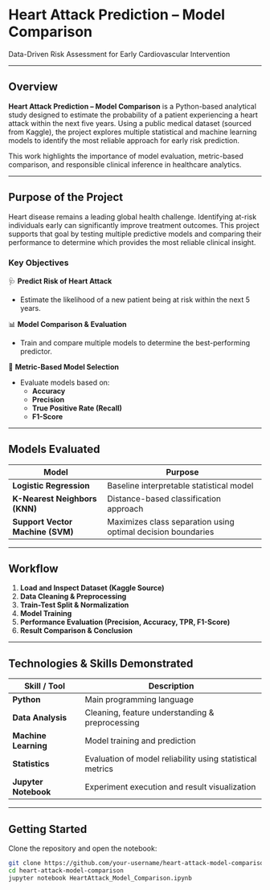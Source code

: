 # **Heart Attack Prediction – Model Comparison**

Data-Driven Risk Assessment for Early Cardiovascular Intervention

---

## **Overview**

**Heart Attack Prediction – Model Comparison** is a Python-based analytical study designed to estimate the probability of a patient experiencing a heart attack within the next five years. Using a public medical dataset (sourced from Kaggle), the project explores multiple statistical and machine learning models to identify the most reliable approach for early risk prediction.

This work highlights the importance of model evaluation, metric-based comparison, and responsible clinical inference in healthcare analytics.

---

## **Purpose of the Project**

Heart disease remains a leading global health challenge. Identifying at-risk individuals early can significantly improve treatment outcomes. This project supports that goal by testing multiple predictive models and comparing their performance to determine which provides the most reliable clinical insight.

### **Key Objectives**

🩺 **Predict Risk of Heart Attack**  
- Estimate the likelihood of a new patient being at risk within the next 5 years.

📊 **Model Comparison & Evaluation**  
- Train and compare multiple models to determine the best-performing predictor.

🎯 **Metric-Based Model Selection**  
- Evaluate models based on:
  - **Accuracy**
  - **Precision**
  - **True Positive Rate (Recall)**
  - **F1-Score**

---

## **Models Evaluated**

| Model | Purpose |
|------|---------|
| **Logistic Regression** | Baseline interpretable statistical model |
| **K-Nearest Neighbors (KNN)** | Distance-based classification approach |
| **Support Vector Machine (SVM)** | Maximizes class separation using optimal decision boundaries |

---

## **Workflow**

1. **Load and Inspect Dataset (Kaggle Source)**
2. **Data Cleaning & Preprocessing**
3. **Train-Test Split & Normalization**
4. **Model Training**
5. **Performance Evaluation (Precision, Accuracy, TPR, F1-Score)**
6. **Result Comparison & Conclusion**

---

## **Technologies & Skills Demonstrated**

| Skill / Tool | Description |
|-------------|-------------|
| **Python** | Main programming language |
| **Data Analysis** | Cleaning, feature understanding & preprocessing |
| **Machine Learning** | Model training and prediction |
| **Statistics** | Evaluation of model reliability using statistical metrics |
| **Jupyter Notebook** | Experiment execution and result visualization |

---

## **Getting Started**

Clone the repository and open the notebook:

```bash
git clone https://github.com/your-username/heart-attack-model-comparison.git
cd heart-attack-model-comparison
jupyter notebook HeartAttack_Model_Comparison.ipynb

